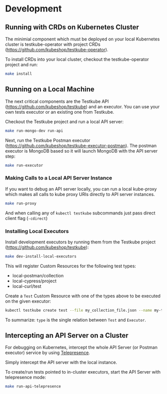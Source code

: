 # Development

## **Running with CRDs on Kubernetes Cluster**

The minimial component which must be deployed on your local Kubernetes cluster is testkube-operator with project CRDs (<https://github.com/kubeshop/testkube-operator>).

To install CRDs into your local cluster, checkout the testkube-operator project and run:

```sh
make install 
```

## **Running on a Local Machine**

The next critical components are the Testkube API (<https://github.com/kubeshop/testkube>) and an executor. You can use your own tests executor or an existing one from Testkube.

Checkout the Testkube project and run a local API server:

```sh
make run-mongo-dev run-api
```

Next, run the Testkube Postman executor (<https://github.com/kubeshop/testkube-executor-postman>). The postman executor is MongoDB based so it will launch MongoDB with the API server step:

```sh
make run-executor
```

### **Making Calls to a Local API Server Instance**

If you want to debug an API server locally, you can run a local kube-proxy which makes all calls to kube proxy URIs directly to API server instances.

```sh
make run-proxy
```

And when calling any of `kubectl testkube` subcommands just pass direct client flag (`-cdirect`)


### **Installing Local Executors**

Install development executors by running them from the Testkube project (<https://github.com/kubeshop/testkube>):

```sh
make dev-install-local-executors
```

This will register Custom Resources for the following test types:

- local-postman/collection
- local-cypress/project
- local-curl/test

Create a `Test` Custom Resource with one of the types above to be executed on the given executor:

```sh
kubectl testkube create test --file my_collection_file.json --name my-test-name --type local-postman/collection
```

To summarize: `type` is the single relation between `Test` and `Executor`.

## **Intercepting an API Server on a Cluster**

For debugging on Kubernetes, intercept the whole API Server (or Postman executor) service
by using [Telepresence](https://telepresence.io).

Simply intercept the API server with the local instance.

To create/run tests pointed to in-cluster executors, start the API Server with telepresence mode:

```sh
make run-api-telepresence
```

